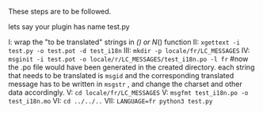 These steps are to be followed.

lets say your plugin has name test.py

I: 		wrap the "to be translated" strings in _() or N_() function
II: 	`xgettext -i test.py -o test.pot -d test_i18n`
III: 	`mkdir -p locale/fr/LC_MESSAGES`
IV:		`msginit -i test.pot -o locale/r/LC_MESSAGES/test_i18n.po -l fr`
#now the .po file would have been generated in the created directory. each string that needs to be translated is `msgid` and the corresponding translated message has to be written in `msgstr` , and change the charset and other data accordingly.
V: 		`cd locale/fr/LC_MESSAGES`
V: 		`msgfmt test_i18n.po -o test_i18n.mo`
VI: 	`cd ../../..`
VII: 	`LANGUAGE=fr python3 test.py`
